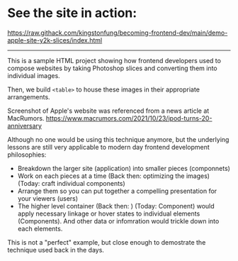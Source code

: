 # See the site in action:

https://raw.githack.com/kingstonfung/becoming-frontend-dev/main/demo-apple-site-y2k-slices/index.html

---
This is a sample HTML project showing how frontend developers used to compose websites by taking Photoshop slices and converting them into individual images.

Then, we build `<table>` to house these images in their appropriate arrangements.

Screenshot of Apple's website was referenced from a news article at MacRumors.
https://www.macrumors.com/2021/10/23/ipod-turns-20-anniversary

Although no one would be using this technique anymore, but the underlying lessons are still very applicable to modern day frontend development philosophies:

  - Breakdown the larger site (application) into smaller pieces (componnets)
  - Work on each pieces at a time (Back then: optimizing the images) (Today: craft individual components)
  - Arrange them so you can put together a compelling presentation for your viewers (users)
  - The higher level container (Back then: <body>) (Today: Component) would apply necessary linkage or hover states to individual elements (Components). And other data or infomration would trickle down into each elements.

This is not a "perfect" example, but close enough to demostrate the technique used back in the days.